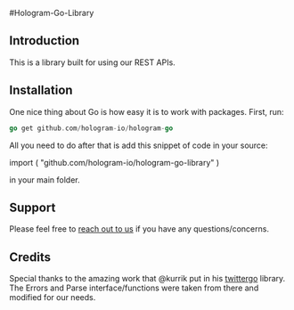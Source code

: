 #Hologram-Go-Library

## Introduction
This is a library built for using our REST APIs.

## Installation

One nice thing about Go is how easy it is to work with packages.
First, run:

```go
go get github.com/hologram-io/hologram-go
```

All you need to do after that is add this snippet of code in your source:

import (
	<your other imports go here>
	"github.com/hologram-io/hologram-go-library"
	<your other imports go here>
)

in your main folder.

## Support
Please feel free to [reach out to us](https://hologram.io/) if you have any questions/concerns.

## Credits
Special thanks to the amazing work that @kurrik put in his
[twittergo](https://github.com/kurrik/roomanna/) library. The Errors and Parse
interface/functions were taken from there and modified for our needs.
